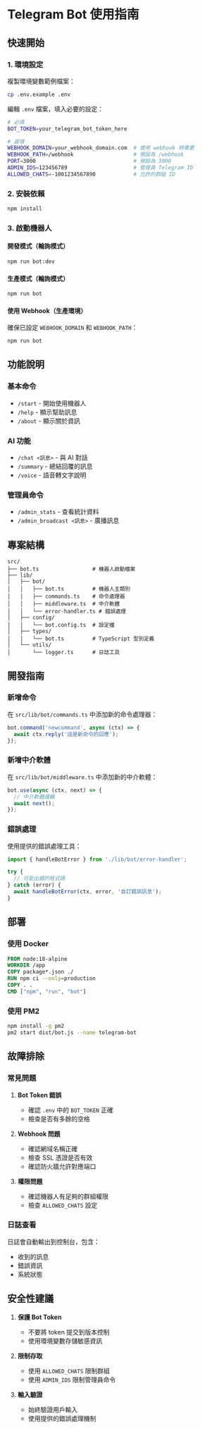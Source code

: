 # Telegram Bot 使用指南

## 快速開始

### 1. 環境設定

複製環境變數範例檔案：
```bash
cp .env.example .env
```

編輯 `.env` 檔案，填入必要的設定：
```bash
# 必填
BOT_TOKEN=your_telegram_bot_token_here

# 選填
WEBHOOK_DOMAIN=your_webhook_domain.com  # 使用 webhook 時需要
WEBHOOK_PATH=/webhook                   # 預設為 /webhook
PORT=3000                               # 預設為 3000
ADMIN_IDS=123456789                     # 管理員 Telegram ID
ALLOWED_CHATS=-1001234567890            # 允許的群組 ID
```

### 2. 安裝依賴

```bash
npm install
```

### 3. 啟動機器人

#### 開發模式（輪詢模式）
```bash
npm run bot:dev
```

#### 生產模式（輪詢模式）
```bash
npm run bot
```

#### 使用 Webhook（生產環境）
確保已設定 `WEBHOOK_DOMAIN` 和 `WEBHOOK_PATH`：
```bash
npm run bot
```

## 功能說明

### 基本命令
- `/start` - 開始使用機器人
- `/help` - 顯示幫助訊息
- `/about` - 顯示關於資訊

### AI 功能
- `/chat <訊息>` - 與 AI 對話
- `/summary` - 總結回覆的訊息
- `/voice` - 語音轉文字說明

### 管理員命令
- `/admin_stats` - 查看統計資料
- `/admin_broadcast <訊息>` - 廣播訊息

## 專案結構

```
src/
├── bot.ts                 # 機器人啟動檔案
├── lib/
│   ├── bot/
│   │   ├── bot.ts         # 機器人主類別
│   │   ├── commands.ts    # 命令處理器
│   │   ├── middleware.ts  # 中介軟體
│   │   └── error-handler.ts # 錯誤處理
│   ├── config/
│   │   └── bot.config.ts  # 設定檔
│   ├── types/
│   │   └── bot.ts         # TypeScript 型別定義
│   └── utils/
│       └── logger.ts      # 日誌工具
```

## 開發指南

### 新增命令
在 `src/lib/bot/commands.ts` 中添加新的命令處理器：

```typescript
bot.command('newcommand', async (ctx) => {
  await ctx.reply('這是新命令的回應');
});
```

### 新增中介軟體
在 `src/lib/bot/middleware.ts` 中添加新的中介軟體：

```typescript
bot.use(async (ctx, next) => {
  // 中介軟體邏輯
  await next();
});
```

### 錯誤處理
使用提供的錯誤處理工具：

```typescript
import { handleBotError } from './lib/bot/error-handler';

try {
  // 可能出錯的程式碼
} catch (error) {
  await handleBotError(ctx, error, '自訂錯誤訊息');
}
```

## 部署

### 使用 Docker
```dockerfile
FROM node:18-alpine
WORKDIR /app
COPY package*.json ./
RUN npm ci --only=production
COPY . .
CMD ["npm", "run", "bot"]
```

### 使用 PM2
```bash
npm install -g pm2
pm2 start dist/bot.js --name telegram-bot
```

## 故障排除

### 常見問題

1. **Bot Token 錯誤**
   - 確認 `.env` 中的 `BOT_TOKEN` 正確
   - 檢查是否有多餘的空格

2. **Webhook 問題**
   - 確認網域名稱正確
   - 檢查 SSL 憑證是否有效
   - 確認防火牆允許對應端口

3. **權限問題**
   - 確認機器人有足夠的群組權限
   - 檢查 `ALLOWED_CHATS` 設定

### 日誌查看
日誌會自動輸出到控制台，包含：
- 收到的訊息
- 錯誤資訊
- 系統狀態

## 安全性建議

1. **保護 Bot Token**
   - 不要將 token 提交到版本控制
   - 使用環境變數存儲敏感資訊

2. **限制存取**
   - 使用 `ALLOWED_CHATS` 限制群組
   - 使用 `ADMIN_IDS` 限制管理員命令

3. **輸入驗證**
   - 始終驗證用戶輸入
   - 使用提供的錯誤處理機制